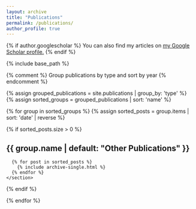 ```yaml
---
layout: archive
title: "Publications"
permalink: /publications/
author_profile: true
---
```


{% if author.googlescholar %}
  You can also find my articles on <u><a href="{{author.googlescholar}}">my Google Scholar profile</a>.</u>
{% endif %}

{% include base_path %}

{% comment %}
Group publications by type and sort by year
{% endcomment %}

{% assign grouped_publications = site.publications | group_by: 'type' %}
{% assign sorted_groups = grouped_publications | sort: 'name' %}

{% for group in sorted_groups %}
  {% assign sorted_posts = group.items | sort: 'date' | reverse %}
  
  {% if sorted_posts.size > 0 %}
    <section class="publication-group">
      <h2 class="archive__subtitle">{{ group.name | default: "Other Publications" }}</h2>
      
      {% for post in sorted_posts %}
        {% include archive-single.html %}
      {% endfor %}
    </section>
  {% endif %}
  
{% endfor %}